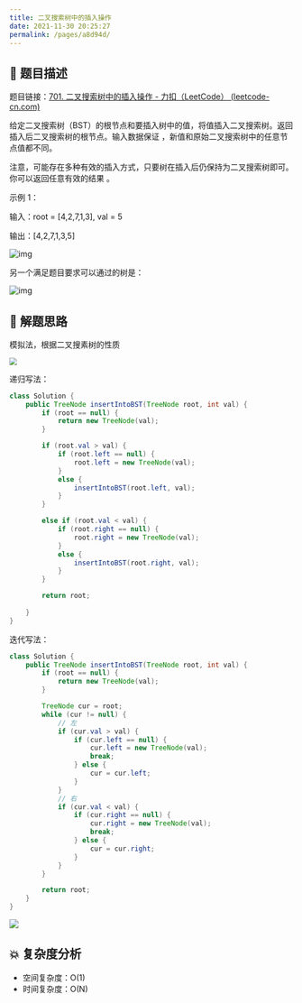 ```yaml
---
title: 二叉搜索树中的插入操作
date: 2021-11-30 20:25:27
permalink: /pages/a8d94d/
---
```


## 📃 题目描述

题目链接：[701. 二叉搜索树中的插入操作 - 力扣（LeetCode） (leetcode-cn.com)](https://leetcode-cn.com/problems/insert-into-a-binary-search-tree/)

给定二叉搜索树（BST）的根节点和要插入树中的值，将值插入二叉搜索树。返回插入后二叉搜索树的根节点。输入数据保证 ，新值和原始二叉搜索树中的任意节点值都不同。

注意，可能存在多种有效的插入方式，只要树在插入后仍保持为二叉搜索树即可。 你可以返回任意有效的结果 。

示例 1：

输入：root = [4,2,7,1,3], val = 5

输出：[4,2,7,1,3,5]

![img](https://assets.leetcode.com/uploads/2020/10/05/insertbst.jpg)

另一个满足题目要求可以通过的树是：

![img](https://assets.leetcode.com/uploads/2020/10/05/bst.jpg)

## 🔔 解题思路

模拟法，根据二叉搜素树的性质

<img src="https://gitee.com/veal98/images/raw/master/img/20211130212001.png" style="zoom: 80%;" />



递归写法：

```java
class Solution {
    public TreeNode insertIntoBST(TreeNode root, int val) {
        if (root == null) {
            return new TreeNode(val);
        }

        if (root.val > val) {
            if (root.left == null) {
                root.left = new TreeNode(val);
            }
            else {
                insertIntoBST(root.left, val);
            }
        }

        else if (root.val < val) {
            if (root.right == null) {
                root.right = new TreeNode(val);
            }
            else {
                insertIntoBST(root.right, val);
            }
        }

        return root;
        
    }
}
```

迭代写法：


```java
class Solution {
    public TreeNode insertIntoBST(TreeNode root, int val) {
        if (root == null) {
            return new TreeNode(val);
        }

        TreeNode cur = root;
        while (cur != null) {
            // 左
            if (cur.val > val) {
                if (cur.left == null) {
                    cur.left = new TreeNode(val);
                    break;
                } else {
                    cur = cur.left;
                }
            }
            // 右
            if (cur.val < val) {
                if (cur.right == null) {
                    cur.right = new TreeNode(val);
                    break;
                } else {
                    cur = cur.right;
                }
            }
        }

        return root;
    }
}
```

![](https://gitee.com/veal98/images/raw/master/img/20211130211835.png)

## 💥 复杂度分析

- 空间复杂度：O(1)
- 时间复杂度：O(N)

